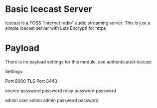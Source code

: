 Basic Icecast Server
====================

Icecast is a FOSS "internet radio" audio streaming server. This is just a
simple icecast server with Lets Encrypt! for https

Payload
=======
There is no payload settings for this module. see authenticated-icecast

Settings:

Port		8000
TLS Port	8443

source password	password
relay password	password

admin user	admin
admin password	password
